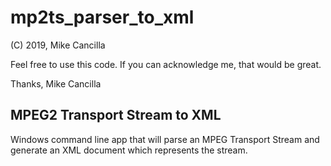 # mp2ts_parser_to_xml

(C) 2019, Mike Cancilla

Feel free to use this code.  If you can acknowledge me, that would be great.

Thanks, Mike Cancilla



MPEG2 Transport Stream to XML
-----------------------------

Windows command line app that will parse an MPEG Transport Stream and generate an XML document which represents the stream.
